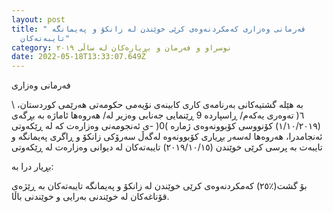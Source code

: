 ```yaml
---
layout: post
title: " فه‌رمانی وه‌زاری كه‌مكردنه‌وه‌ی كرێی خوێندن له‌ زانكۆ و په‌یمانگه‌
  تایبه‌ته‌كان"
category: نوسراو و فەرمان و بڕیارەکان لە ساڵى ٢٠١٩
date: 2022-05-18T13:33:07.649Z
---
```

فەرمانی وەزاری      

\    بە هێلە گشتیەکانی بەرنامەی کاری کابینەی نۆیەمی حکومەتی هەرێمی کوردستان، هەروەها ئاماژە بە
بڕگەی ‎/٦(‏ تەوەری یەکەم/ ڕاسپاردە 9 ڕێنمایی جەنابی وەزیر لە کۆنووسی کۆبوونەوەی ژمارە )0( -ی ئەنجومەنی
وەزارەت کە لە ڕێکەوتی ‎(١/١٠/٢٠١٩)‏ و ‎‏ ئەنجامدرا، هەروەها لەسەر بڕیاری کۆبوونەوە لەگەڵ سەرۆکی
زانکۆ و ڕاگری پەیمانگە تایبەتەکان لە دیوانی وەزارەت لە ڕێکەوتی ‎(٢٠١٩/١٠/١٥) تایبەت بە پرسی کرێی خوێندن

‏بڕیار درا بە:

‏کەمکردنەوەی کرێی خوێندن لە زانکۆ و پەیمانگە تایبەتەکان بە ڕێژەی ‎(٢٥٪)‏ بۆ گشت قۆناغەکان لە خوێندنی ‏بەرایی و خوێندنی باڵا.